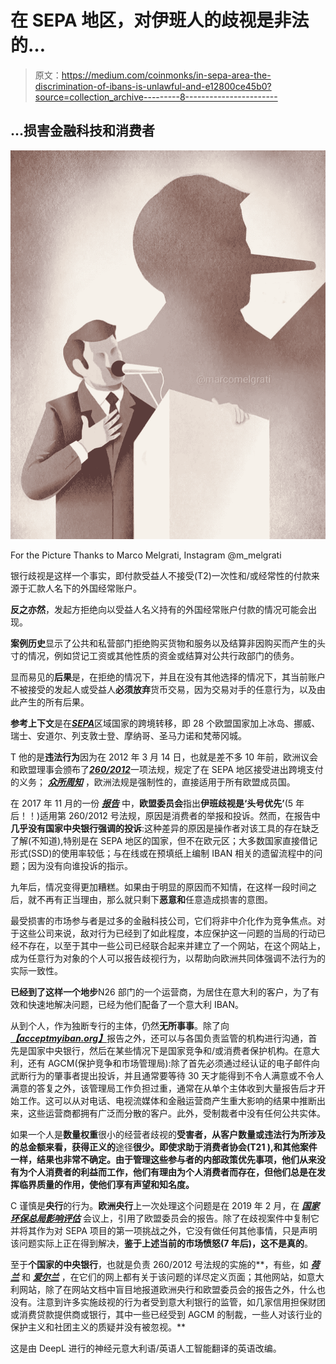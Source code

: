 # 在 SEPA 地区，对伊班人的歧视是非法的…

> 原文：<https://medium.com/coinmonks/in-sepa-area-the-discrimination-of-ibans-is-unlawful-and-e12800ce45b0?source=collection_archive---------8----------------------->

## …损害金融科技和消费者

![](img/8e9b6d4d6ae93c06c9e7f77df1310f4c.png)

For the Picture Thanks to Marco Melgrati, Instagram @m_melgrati

银行歧视是这样一个事实，即付款受益人不接受(T2)一次性和/或经常性的付款来源于汇款人名下的外国经常账户。

**反之亦然**，发起方拒绝向以受益人名义持有的外国经常账户付款的情况可能会出现。

**案例历史**显示了公共和私营部门拒绝购买货物和服务以及结算非因购买而产生的头寸的情况，例如贷记工资或其他性质的资金或结算对公共行政部门的债务。

显而易见的**后果**是，在拒绝的情况下，并且在没有其他选择的情况下，其当前账户不被接受的发起人或受益人**必须放弃**货币交易，因为交易对手的任意行为，以及由此产生的所有后果。

**参考上下文**是在[***SEPA***](https://www.ecb.europa.eu/paym/integration/retail/sepa/html/index.en.html)区域国家的跨境转移，即 28 个欧盟国家加上冰岛、挪威、瑞士、安道尔、列支敦士登、摩纳哥、圣马力诺和梵蒂冈城。

T 他的是**违法行为**因为在 2012 年 3 月 14 日，也就是差不多 10 年前，欧洲议会和欧盟理事会颁布了[***260/2012***](https://eur-lex.europa.eu/legal-content/EN/LSU/?uri=celex%3A32012R0260)一项法规，规定了在 SEPA 地区接受进出跨境支付的义务； [***众所周知***](https://eur-lex.europa.eu/legal-content/EN/TXT/?uri=celex%3A12012E288) ，欧洲法规是强制性的，直接适用于所有欧盟成员国。

在 2017 年 11 月的一份 [***报告***](https://ec.europa.eu/info/sites/default/files/171123-report-sepa-requirements_en.pdf) 中，**欧盟委员会**指出**伊班歧视是‘头号优先’**(5 年后！！)适用第 260/2012 号法规，原因是消费者的举报和投诉。然而，在报告中**几乎没有国家中央银行强调的投诉**:这种差异的原因是操作者对该工具的存在缺乏了解(不知道),特别是在 SEPA 地区的国家，但不在欧元区；大多数国家直接借记形式(SSD)的使用率较低；与在线或在预填纸上编制 IBAN 相关的遗留流程中的问题；因为没有向谁投诉的指示。

九年后，情况变得更加糟糕。如果由于明显的原因而不知情，在这样一段时间之后，就不再有正当理由，那么就只剩下**恶意和**任意造成损害的意图。

最受损害的市场参与者是过多的金融科技公司，它们将非中介化作为竞争焦点。对于这些公司来说，敌对行为已经到了如此程度，本应保护这一问题的当局的行动已经不存在，以至于其中一些公司已经联合起来并建立了一个网站，在这个网站上，成为任意行为对象的个人可以报告歧视行为，以帮助向欧洲共同体强调不法行为的实际一致性。

**已经到了这样一个地步**N26 部门的一个运营商，为居住在意大利的客户，为了有效和快速地解决问题，已经为他们配备了一个意大利 IBAN。

从到个人，作为独断专行的主体，仍然**无所事事**。除了向[***【acceptmyiban.org】***](https://www.acceptmyiban.org)报告之外，还可以与各国负责监管的机构进行沟通，首先是国家中央银行，然后在某些情况下是国家竞争和/或消费者保护机构。在意大利，还有 AGCM(保护竞争和市场管理局):除了首先必须通过经认证的电子邮件向武断行为的肇事者提出投诉，并且通常要等待 30 天才能得到不令人满意或不令人满意的答复之外，该管理局工作负担过重，通常在从单个主体收到大量报告后才开始工作。这可以从对电话、电视流媒体和金融运营商产生重大影响的结果中推断出来，这些运营商都拥有广泛而分散的客户。此外，受制裁者中没有任何公共实体。

如果一个人是**数量权重**很小的经营者歧视的**受害者，从客户数量或违法行为所涉及的总金额来看，获得正义的**途径**很少。即使求助于消费者协会(T21 ),和其他案件一样，结果也非常不确定。由于管理这些参与者的内部政策优先事项，他们从来没有为个人消费者的利益而工作，他们有理由为个人消费者而存在，但他们总是在发挥临界质量的作用，使他们享有声望和知名度。**

C 谨慎是**央行**的行为。**欧洲央行**上一次处理这个问题是在 2019 年 2 月，在 [***国家环保总局影响评估***](https://www.ecb.europa.eu/pub/pdf/other/ecb.sepamigration201902~4bbd0e41b8.en.pdf) 会议上，引用了欧盟委员会的报告。除了在歧视案件中复制它并将其作为对 SEPA 项目的第一项挑战之外，它没有做任何其他事情，只是声明该问题实际上正在得到解决，**鉴于上述当前的市场愤怒(7 年后)，这不是真的**。

至于**个国家的中央银行**，也就是负责 260/2012 号法规的实施的**，有些，如 [***荷兰***](https://www.dnb.nl/en/payments/electronic-payments/sepa-and-iban-discrimination/) 和 [***爱尔兰***](https://www.centralbank.ie/consumer-hub/explainers/what-is-iban-discrimination-and-what-can-i-do-about-it) ，在它们的网上都有关于该问题的详尽定义页面；其他网站，如意大利网站，除了在网站文档中盲目地报道欧洲央行和欧盟委员会的报告之外，什么也没有。注意到许多实施歧视的行为者受到意大利银行的监管，如几家信用担保财团或消费贷款提供商或银行，其中一些已经受到 AGCM 的制裁，一些人对该行业的保护主义和社团主义的质疑并没有被忽视。**

这是由 DeepL 进行的神经元意大利语/英语人工智能翻译的英语改编。
